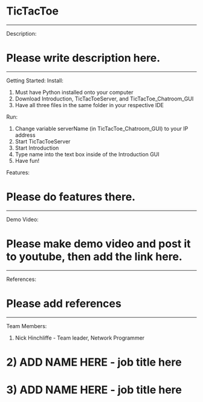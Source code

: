 # TicTacToe
________________________________________________________________________________________________________
Description:
# Please write description here.
________________________________________________________________________________________________________
Getting Started:
Install: 
1) Must have Python installed onto your computer
2) Download Introduction, TicTacToeServer, and TicTacToe_Chatroom_GUI
3) Have all three files in the same folder in your respective IDE

Run:
1) Change variable serverName (in TicTacToe_Chatroom_GUI) to your IP address
2) Start TicTacToeServer
3) Start Introduction
4) Type name into the text box inside of the Introduction GUI
5) Have fun!

Features:
# Please do features there.
________________________________________________________________________________________________________
Demo Video:
# Please make demo video and post it to youtube, then add the link here.
________________________________________________________________________________________________________
References:
# Please add references
________________________________________________________________________________________________________
Team Members:
1) Nick Hinchliffe - Team leader, Network Programmer
# 2) ADD NAME HERE - job title here
# 3) ADD NAME HERE - job title here
 
